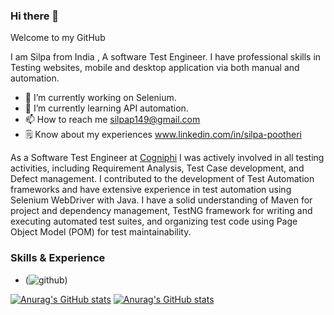 ### Hi there 👋
Welcome to my GitHub

I am Silpa from India , A software Test Engineer. I have professional skills in Testing websites, mobile and desktop application via both manual and automation. 

* 🔭 I’m currently working on Selenium.
* 🌱 I’m currently learning  API automation.
* 📫 How to reach me silpap149@gmail.com
* 🗒️ Know about my experiences  www.linkedin.com/in/silpa-pootheri

As a Software Test Engineer at [Cogniphi](https://cogniphi.com/) I was actively involved in all testing activities, including Requirement Analysis, Test Case development, and Defect management. I contributed to the development of Test Automation frameworks and have extensive experience in test automation using Selenium WebDriver with Java. I have a solid understanding of Maven for project and dependency management, TestNG framework for writing and executing automated test suites, and organizing test code using Page Object Model (POM) for test maintainability.

### Skills & Experience
* (![github](/images/icon.png))

[![Anurag's GitHub stats](https://github-readme-stats.vercel.app/api?username=silpashyam)](https://github.com/silpashyam/github-readme-stats)
[![Anurag's GitHub stats](https://github-readme-stats.vercel.app/api?username=silpashyam)](https://github.com/anuraghazra/github-readme-stats)


<!--
**Silpashyam/Silpashyam** is a ✨ _special_ ✨ repository because its `README.md` (this file) appears on your GitHub profile.

Here are some ideas to get you started:

- 
-
- 👯 I’m looking to collaborate on ...
- 🤔 I’m looking for help with ...
- 💬 Ask me about ...
-  ...
- 😄 Pronouns: ...
- ⚡ Fun fact: ...
-->
